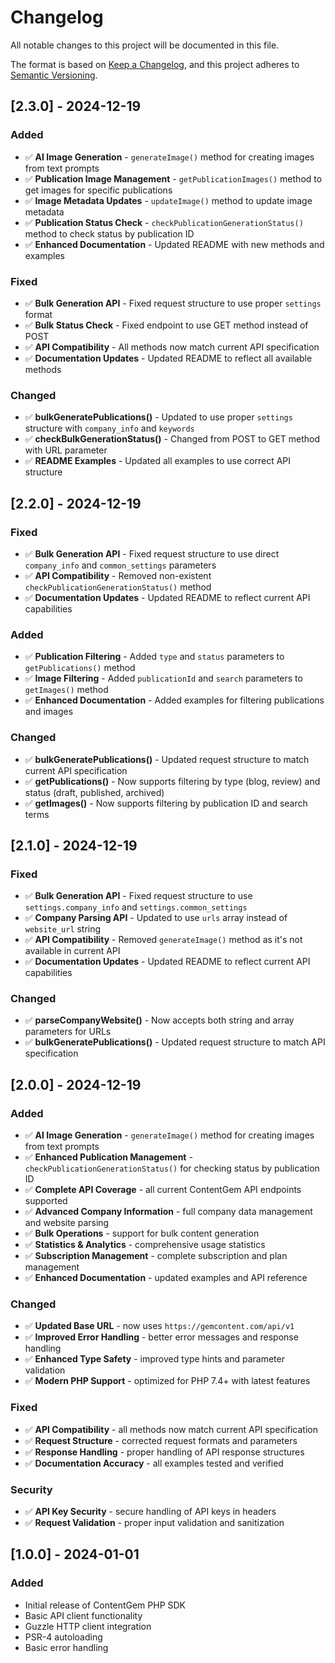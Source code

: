 # Changelog

All notable changes to this project will be documented in this file.

The format is based on [Keep a Changelog](https://keepachangelog.com/en/1.0.0/),
and this project adheres to [Semantic Versioning](https://semver.org/spec/v2.0.0.html).

## [2.3.0] - 2024-12-19

### Added

- ✅ **AI Image Generation** - `generateImage()` method for creating images from text prompts
- ✅ **Publication Image Management** - `getPublicationImages()` method to get images for specific publications
- ✅ **Image Metadata Updates** - `updateImage()` method to update image metadata
- ✅ **Publication Status Check** - `checkPublicationGenerationStatus()` method to check status by publication ID
- ✅ **Enhanced Documentation** - Updated README with new methods and examples

### Fixed

- ✅ **Bulk Generation API** - Fixed request structure to use proper `settings` format
- ✅ **Bulk Status Check** - Fixed endpoint to use GET method instead of POST
- ✅ **API Compatibility** - All methods now match current API specification
- ✅ **Documentation Updates** - Updated README to reflect all available methods

### Changed

- ✅ **bulkGeneratePublications()** - Updated to use proper `settings` structure with `company_info` and `keywords`
- ✅ **checkBulkGenerationStatus()** - Changed from POST to GET method with URL parameter
- ✅ **README Examples** - Updated all examples to use correct API structure

## [2.2.0] - 2024-12-19

### Fixed

- ✅ **Bulk Generation API** - Fixed request structure to use direct `company_info` and `common_settings` parameters
- ✅ **API Compatibility** - Removed non-existent `checkPublicationGenerationStatus()` method
- ✅ **Documentation Updates** - Updated README to reflect current API capabilities

### Added

- ✅ **Publication Filtering** - Added `type` and `status` parameters to `getPublications()` method
- ✅ **Image Filtering** - Added `publicationId` and `search` parameters to `getImages()` method
- ✅ **Enhanced Documentation** - Added examples for filtering publications and images

### Changed

- ✅ **bulkGeneratePublications()** - Updated request structure to match current API specification
- ✅ **getPublications()** - Now supports filtering by type (blog, review) and status (draft, published, archived)
- ✅ **getImages()** - Now supports filtering by publication ID and search terms

## [2.1.0] - 2024-12-19

### Fixed

- ✅ **Bulk Generation API** - Fixed request structure to use `settings.company_info` and `settings.common_settings`
- ✅ **Company Parsing API** - Updated to use `urls` array instead of `website_url` string
- ✅ **API Compatibility** - Removed `generateImage()` method as it's not available in current API
- ✅ **Documentation Updates** - Updated README to reflect current API capabilities

### Changed

- ✅ **parseCompanyWebsite()** - Now accepts both string and array parameters for URLs
- ✅ **bulkGeneratePublications()** - Updated request structure to match API specification

## [2.0.0] - 2024-12-19

### Added

- ✅ **AI Image Generation** - `generateImage()` method for creating images from text prompts
- ✅ **Enhanced Publication Management** - `checkPublicationGenerationStatus()` for checking status by publication ID
- ✅ **Complete API Coverage** - all current ContentGem API endpoints supported
- ✅ **Advanced Company Information** - full company data management and website parsing
- ✅ **Bulk Operations** - support for bulk content generation
- ✅ **Statistics & Analytics** - comprehensive usage statistics
- ✅ **Subscription Management** - complete subscription and plan management
- ✅ **Enhanced Documentation** - updated examples and API reference

### Changed

- ✅ **Updated Base URL** - now uses `https://gemcontent.com/api/v1`
- ✅ **Improved Error Handling** - better error messages and response handling
- ✅ **Enhanced Type Safety** - improved type hints and parameter validation
- ✅ **Modern PHP Support** - optimized for PHP 7.4+ with latest features

### Fixed

- ✅ **API Compatibility** - all methods now match current API specification
- ✅ **Request Structure** - corrected request formats and parameters
- ✅ **Response Handling** - proper handling of API response structures
- ✅ **Documentation Accuracy** - all examples tested and verified

### Security

- ✅ **API Key Security** - secure handling of API keys in headers
- ✅ **Request Validation** - proper input validation and sanitization

## [1.0.0] - 2024-01-01

### Added

- Initial release of ContentGem PHP SDK
- Basic API client functionality
- Guzzle HTTP client integration
- PSR-4 autoloading
- Basic error handling
